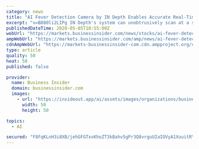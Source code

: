 ```yaml
---
category: news
title: "AI Fever Detection Camera by IN Depth Enables Accurate Real-Time Detection of Elevated Body Temperatures"
excerpt: "v=B880li2LIPg IN Depth's system can unobtrusively scan at a safe distance up to 30 individuals per second for seamless and extremely fast assessments. The powerful AI facial recognition can determine over 20,000 faces in real-time and identify 'as known' or 'as strangers.' The AI capabilities can also detect scenarios such as an individual ..."
publishedDateTime: 2020-05-05T10:55:00Z
webUrl: "https://markets.businessinsider.com/news/stocks/ai-fever-detection-camera-by-in-depth-enables-accurate-real-time-detection-of-elevated-body-temperatures-1029164817"
ampWebUrl: "https://markets.businessinsider.com/amp/news/ai-fever-detection-camera-by-in-depth-enables-accurate-real-time-detection-of-elevated-body-temperatures-1029164817"
cdnAmpWebUrl: "https://markets-businessinsider-com.cdn.ampproject.org/c/s/markets.businessinsider.com/amp/news/ai-fever-detection-camera-by-in-depth-enables-accurate-real-time-detection-of-elevated-body-temperatures-1029164817"
type: article
quality: 50
heat: 50
published: false

provider:
  name: Business Insider
  domain: businessinsider.com
  images:
    - url: "https://insideout.app/ai/assets/images/organizations/businessinsider.com-50x50.jpg"
      width: 50
      height: 50

topics:
  - AI

secured: "F8FqKLnH3i8XB/jehGFGTxvKhoZT3kBahv5gPr3Q8vrguUIaIOVyA1XuuitRYmko4zhKSdjhR5eTRL7yjnGalJeu3nyTMgkBl+KRpZ4a3obhypwqBFa3iJxbaWhvZ2UyW3azeyjaIH4SJJ/sLrAQfTNSVqnpnPGzz0KxiQ2R/2cv4k8ue3EMpFI0J3sohZxe2SwnoeObBSG3/4UO8qXww9F4SxLzF0y1Nv+avhUpr7T+XzOuddgAyArTEk8kfl1k9wa4xZ/gFmSKQOf9Q07WxXcgXzSDAbQkV5z4GJ35yrNUGVWhr+ph55vwgrz1cvv+;YDxjwVQAKIm063gO5n99Wg=="
---
```


